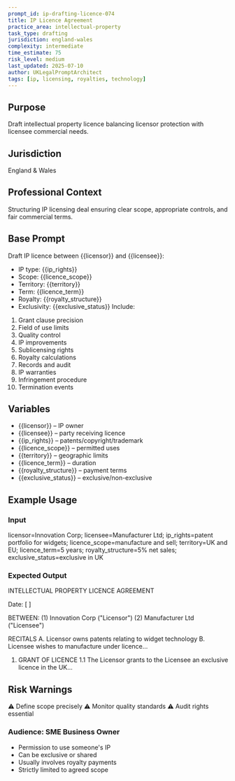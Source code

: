 ```yaml
---
prompt_id: ip-drafting-licence-074
title: IP Licence Agreement
practice_area: intellectual-property
task_type: drafting
jurisdiction: england-wales
complexity: intermediate
time_estimate: 75
risk_level: medium
last_updated: 2025-07-10
author: UKLegalPromptArchitect
tags: [ip, licensing, royalties, technology]
---
```


## Purpose
Draft intellectual property licence balancing licensor protection with licensee commercial needs.

## Jurisdiction
England & Wales

## Professional Context
Structuring IP licensing deal ensuring clear scope, appropriate controls, and fair commercial terms.

## Base Prompt
Draft IP licence between \{\{licensor\}\} and \{\{licensee\}\}:
- IP type: \{\{ip_rights\}\}
- Scope: \{\{licence_scope\}\}
- Territory: \{\{territory\}\}
- Term: \{\{licence_term\}\}
- Royalty: \{\{royalty_structure\}\}
- Exclusivity: \{\{exclusive_status\}\}
Include:
1. Grant clause precision
2. Field of use limits
3. Quality control
4. IP improvements
5. Sublicensing rights
6. Royalty calculations
7. Records and audit
8. IP warranties
9. Infringement procedure
10. Termination events

## Variables
- \{\{licensor\}\} – IP owner
- \{\{licensee\}\} – party receiving licence
- \{\{ip_rights\}\} – patents/copyright/trademark
- \{\{licence_scope\}\} – permitted uses
- \{\{territory\}\} – geographic limits
- \{\{licence_term\}\} – duration
- \{\{royalty_structure\}\} – payment terms
- \{\{exclusive_status\}\} – exclusive/non-exclusive

## Example Usage
### Input
licensor=Innovation Corp; licensee=Manufacturer Ltd; ip_rights=patent portfolio for widgets; licence_scope=manufacture and sell; territory=UK and EU; licence_term=5 years; royalty_structure=5% net sales; exclusive_status=exclusive in UK

### Expected Output
INTELLECTUAL PROPERTY LICENCE AGREEMENT

Date: [  ]

BETWEEN:
(1) Innovation Corp ("Licensor")
(2) Manufacturer Ltd ("Licensee")

RECITALS
A. Licensor owns patents relating to widget technology
B. Licensee wishes to manufacture under licence...

1. GRANT OF LICENCE
1.1 The Licensor grants to the Licensee an exclusive licence in the UK...

## Risk Warnings
⚠️ Define scope precisely
⚠️ Monitor quality standards
⚠️ Audit rights essential

### Audience: SME Business Owner
- Permission to use someone's IP
- Can be exclusive or shared
- Usually involves royalty payments
- Strictly limited to agreed scope
